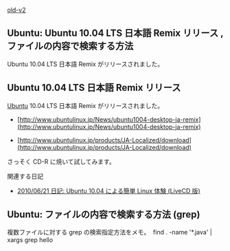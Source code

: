 [old-v2](ig100505-orig.html)

## Ubuntu: Ubuntu 10.04 LTS 日本語 Remix リリース , ファイルの内容で検索する方法

Ubuntu 10.04 LTS 日本語 Remix がリリースされました。

## Ubuntu 10.04 LTS 日本語 Remix リリース

[Ubuntu](http://www.igapyon.jp/igapyon/diary/keyword/ubuntu.html) 10.04 LTS 日本語 Remix がリリースされました。

* [http://www.ubuntulinux.jp/News/ubuntu1004-desktop-ja-remix](http://www.ubuntulinux.jp/News/ubuntu1004-desktop-ja-remix)
  
* [http://www.ubuntulinux.jp/products/JA-Localized/download](http://www.ubuntulinux.jp/products/JA-Localized/download)

さっそく CD-R に焼いて試してみます。

関連する日記

* [2010/06/21 日記: Ubuntu 10.04 による簡単 Linux 体験 (LiveCD 版)](ig100621.html)

## Ubuntu: ファイルの内容で検索する方法 (grep)

複数ファイルに対する grep の検索指定方法をメモ。
 find . -name '*.java' | xargs grep hello